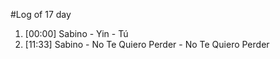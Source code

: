 #Log of 17 day

1. [00:00] Sabino - Yin - Tú
1. [11:33] Sabino - No Te Quiero Perder - No Te Quiero Perder

